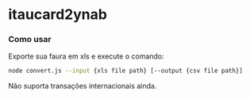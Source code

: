 # itaucard2ynab

### Como usar

Exporte sua faura em xls e execute o comando:

```sh
node convert.js --input {xls file path} [--output {csv file path}]
```

Não suporta transações internacionais ainda.
